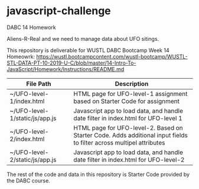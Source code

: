 # javascript-challenge
DABC 14 Homework

Aliens-R-Real and we need to manage data about UFO sitings.   

This repository is deliverable for WUSTL DABC Bootcamp Week 14 Homeowrk: 
https://wustl.bootcampcontent.com/wustl-bootcamp/WUSTL-STL-DATA-PT-10-2019-U-C/blob/master/14-Intro-To-JavaScript/Homework/Instructions/README.md 

| File Path | Description |
|--------|--------|
| ~/UFO-level-1/index.html | HTML page for UFO-level-1 assignment based on Starter Code for assignment|
| ~/UFO-level-1/static/js/app.js | Javascript app to load data, and handle date filter in index.html for UFO-level 1 |
|~/UFO-level-2/index.html | HTML page for UFO-level-2.  Based on Starter Code.  Adds additional input fields to filter across multipel attributes |
| ~/UFO-level-2/static/js/app.js | Javascript app to load data, and handle date filter in index.html for UFO-level-2 |

The rest of the code and data in this repository is Starter Code provided by the DABC course.
